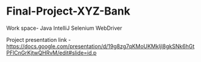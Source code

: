 # Final-Project-XYZ-Bank
Work space- Java IntelliJ
Selenium WebDriver

Project presentation link -https://docs.google.com/presentation/d/19g8zg7qKMoUKMkljl8gkSNk6hGtPFlCnGrKjtwQHRvM/edit#slide=id.p
